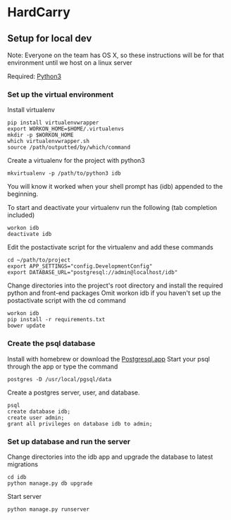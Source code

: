 # HardCarry

## Setup for local dev

Note: Everyone on the team has OS X, so these instructions will be for that environment until we host on a linux server

Required: [Python3](https://www.python.org/downloads/)

### Set up the virtual environment
Install virtualenv
```
pip install virtualenvwrapper
export WORKON_HOME=$HOME/.virtualenvs
mkdir -p $WORKON_HOME
which virtualenvwrapper.sh
source /path/outputted/by/which/command
```

Create a virtualenv for the project with python3
```
mkvirtualenv -p /path/to/python3 idb
```
You will know it worked when your shell prompt has (idb) appended to the beginning.

To start and deactivate your virtualenv run the following (tab completion included)
```
workon idb
deactivate idb
```

Edit the postactivate script for the virtualenv and add these commands
```
cd ~/path/to/project
export APP_SETTINGS="config.DevelopmentConfig"
export DATABASE_URL="postgresql://admin@localhost/idb"
```

Change directories into the project's root directory and install the required python and front-end packages
Omit workon idb if you haven't set up the postactivate script with the cd command
```
workon idb
pip install -r requirements.txt
bower update
```


### Create the psql database
Install with homebrew or download the [Postgresql.app](http://postgresapp.com/)
Start your psql through the app or type the command
```
postgres -D /usr/local/pgsql/data
```

Create a postgres server, user, and database.
```
psql
create database idb;
create user admin;
grant all privileges on database idb to admin;
```

### Set up database and run the server
Change directories into the idb app and upgrade the database to latest migrations
```
cd idb
python manage.py db upgrade
```

Start server
```
python manage.py runserver
```
